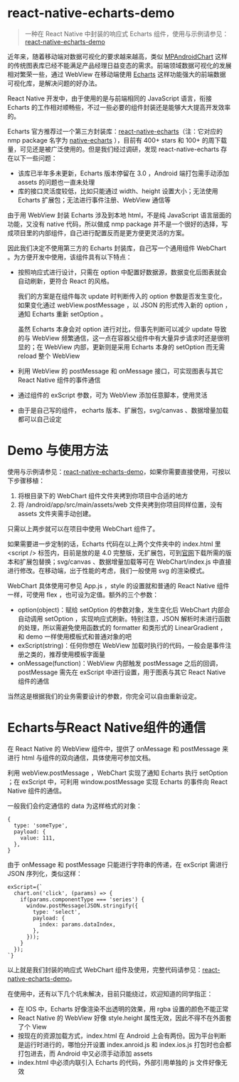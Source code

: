 # react-native-echarts-demo



> 一种在 React Native 中封装的响应式 Echarts 组件，使用与示例请参见：[react-native-echarts-demo](https://github.com/entronad/react-native-echarts-demo)

近年来，随着移动端对数据可视化的要求越来越高，类似 [MPAndroidChart](https://github.com/PhilJay/MPAndroidChart) 这样的传统图表库已经不能满足产品经理日益变态的需求。前端领域数据可视化的发展相对繁荣一些，通过 WebView 在移动端使用 [Echarts](http://echarts.baidu.com/) 这样功能强大的前端数据可视化库，是解决问题的好办法。

React Native 开发中，由于使用的是与前端相同的 JavaScript 语言，衔接 Echarts 的工作相对顺畅些，不过一些必要的组件封装还是能够大大提高开发效率的。

Echarts 官方推荐过一个第三方封装库：[react-native-echarts](https://github.com/somonus/react-native-echarts)（注：它对应的 nmp package 名字为 [native-echarts](https://www.npmjs.com/package/native-echarts)  ），目前有 400+ stars 和 100+ 的周下载量，可见还是被广泛使用的。但是我们经过调研，发现 react-native-echarts 存在以下一些问题：

- 该库已半年多未更新，Echarts 版本停留在 3.0 ，Android 端打包需手动添加 assets 的问题也一直未处理
- 库的接口灵活度较低，比如只能通过 width、height 设置大小；无法使用 Echarts 扩展包；无法进行事件注册、WebView 通信等

由于用 WebView 封装 Echarts 涉及到本地 html，不是纯 JavaScript 语言层面的功能，又没有 native 代码，所以做成 nmp package 并不是一个很好的选择，写成项目里的内部组件，自己进行配置反而是更方便更灵活的方案。

因此我们决定不使用第三方的 Echarts 封装库，自己写一个通用组件 WebChart 。为方便开发中使用，该组件具有以下特点：

- 按照响应式进行设计，只需在 option 中配置好数据源，数据变化后图表就会自动刷新，更符合 React 的风格。

  我们的方案是在组件每次 update 时判断传入的 option 参数是否发生变化，如果变化通过 webView.postMessage ，以 JSON 的形式传入新的 option ，通知 Echarts 重新 setOption 。

  虽然 Echarts 本身会对 option 进行对比，但事先判断可以减少 update 导致的与 WebView 频繁通信，这一点在容器父组件中有大量异步请求时还是很明显的；在 WebView 内部，更新则是采用 Echarts 本身的 setOption 而无需 reload 整个 WebView

- 利用 WebView 的 postMessage 和 onMessage 接口，可实现图表与其它 React Native 组件的事件通信

- 通过组件的 exScript 参数，可为 WebView 添加任意脚本，使用灵活

- 由于是自己写的组件， echarts 版本、扩展包，svg/canvas 、数据增量加载都可以自己设定

# Demo 与使用方法

使用与示例请参见：[react-native-echarts-demo](https://github.com/entronad/react-native-echarts-demo)，如果你需要直接使用，可按以下步骤移植：

1. 将根目录下的 WebChart 组件文件夹拷到你项目中合适的地方
2. 将 /android/app/src/main/assets/web 文件夹拷到你项目同样位置，没有 assets 文件夹需手动创建。

只需以上两步就可以在项目中使用 WebChart 组件了。

如果需要进一步定制的话，Echarts 代码在以上两个文件夹中的 index.html 里 \<script /\> 标签内，目前是放的是 4.0 完整版，无扩展包，可到[官网](http://echarts.baidu.com/download.html)下载所需的版本和扩展包替换；svg/canvas 、数据增量加载等可在 WebChart/index.js 中直接进行修改。在移动端，出于性能的考虑，我们一般使用 svg 的渲染模式。

WebChart 具体使用可参见 App.js ，style 的设置就和普通的 React Native 组件一样，可使用 flex ，也可设为定值。额外的三个参数：

- option(object)：赋给 setOption 的参数对象，发生变化后 WebChart 内部会自动调用 setOption ，实现响应式刷新。特别注意，JSON 解析时未进行函数的处理，所以需避免使用函数式的 formatter 和类形式的 LinearGradient ，和 demo 一样使用模板式和普通对象的吧
- exScript(string)：任何你想在 WebView  加载时执行的代码，一般会是事件注册之类的，推荐使用模板字面量
- onMessage(function)：WebView 内部触发 postMessage 之后的回调，postMessage 需先在 exScript 中进行设置，用于图表与其它 React Native 组件的通信

当然这是根据我们的业务需要设计的参数，你完全可以自由重新设定。

# Echarts与React Native组件的通信

在 React Native 的 WebView 组件中，提供了 onMessage 和 postMessage 来进行 html 与组件的双向通信，具体使用可参加文档。

利用 webView.postMessage ，WebChart 实现了通知 Echarts 执行 setOption ；在 exScript 中，可利用 window.postMessage 实现 Echarts 的事件向 React Native 组件的通信。

一般我们会约定通信的 data 为这样格式的对象：

```
{
  type: 'someType',
  payload: {
  	value: 111,
  },
}
```

由于 onMessage 和 postMessage 只能进行字符串的传递，在 exScript 需进行 JSON 序列化，类似这样：

```
exScript={`
  chart.on('click', (params) => {
    if(params.componentType === 'series') {
      window.postMessage(JSON.stringify({
        type: 'select',
        payload: {
      	  index: params.dataIndex,
        },
      }));
    }
  });
`}
```



以上就是我们封装的响应式 WebChart 组件及使用，完整代码请参见：[react-native-echarts-demo](https://github.com/entronad/react-native-echarts-demo)。

在使用中，还有以下几个坑未解决，目前只能绕过，欢迎知道的同学指正：

- 在 IOS 中，Echarts 好像渲染不出透明的效果，用 rgba 设置的颜色不能正常
- React Native 的 WebView 好像 style.height 属性无效，因此不得不在外面套了个 View
- 按现在的资源加载方式，index.html 在 Android 上会有两份。因为平台判断是运行时进行的，哪怕分开设置 index.anroid.js 和 index.ios.js 打包时也会都打包进去，而 Android 中又必须手动添加 assets
- index.html 中必须内联引入 Echarts 的代码，外部引用单独的 js 文件好像无效
